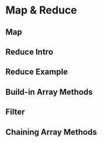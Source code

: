 # Map & Reduce

## Map

## Reduce Intro

## Reduce Example

## Build-in Array Methods

## Filter

## Chaining Array Methods

